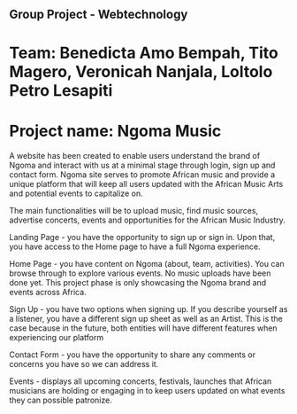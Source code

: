## Group Project - Webtechnology 
# Team: Benedicta Amo Bempah, Tito Magero, Veronicah Nanjala, Loltolo Petro Lesapiti
# Project name: Ngoma Music

A website has been created to enable users understand the brand of Ngoma and interact with us at a minimal stage through login, sign up and contact form. Ngoma site serves to promote African music and provide a unique platform that will keep all users updated with the African Music Arts and potential events to capitalize on.

The main functionalities will be to upload music, find music sources, advertise concerts, events and opportunities for the African Music Industry.   

Landing Page - you have the opportunity to sign up or sign in. Upon that, you have access to the Home page to have a full Ngoma experience.

Home Page - you have content on Ngoma (about, team, activities). You can browse through to explore various events. No music uploads have been done yet. This project phase is only showcasing the Ngoma brand and events across Africa.

Sign Up - you have two options when signing up. If you describe yourself as a listener, you have a different sign up sheet as well as an Artist. This is the case because in the future, both entities will have different features when experiencing our platform

Contact Form - you have the opportunity to share any comments or concerns you have so we can address it.

Events - displays all upcoming concerts, festivals, launches that African musicians are holding or engaging in to keep users updated on what events they can possible patronize.
